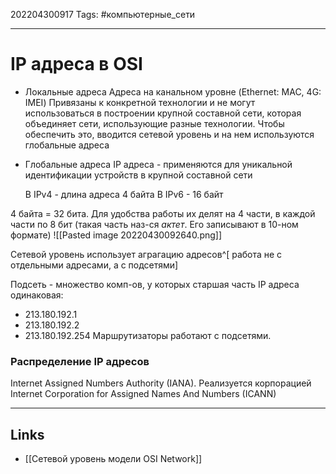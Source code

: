 202204300917
Tags: #компьютерные_сети

---

# IP адреса в OSI
- Локальные адреса
	Адреса на канальном уровне (Ethernet: MAC, 4G: IMEI)
	Привязаны к конкретной технологии и не могут использоваться в построении крупной составной сети, которая объединяет сети, использующие разные технологии. Чтобы обеспечить это, вводится сетевой уровень и на нем используются глобальные адреса
- Глобальные адреса
	IP адреса - применяются для уникальной идентификации устройств в крупной составной сети
	
	В IPv4 - длина адреса 4 байта
	В IPv6 - 16 байт

4 байта = 32 бита. Для удобства работы их делят на 4 части, в каждой части по 8 бит (такая часть наз-ся *актет*. Его записывают в 10-ном формате)
![[Pasted image 20220430092640.png]]

Сетевой уровень использует аграгацию адресов^[ работа не с отдельными адресами, а с подсетями]

Подсеть - множество комп-ов, у которых старшая часть IP адреса одинаковая:
- 213.180.192.1
- 213.180.192.2
- 213.180.192.254
Маршрутизаторы работают с подсетями. 

### Распределение IP адресов
Internet Assigned Numbers Authority (IANA). Реализуется корпорацией Internet Corporation for Assigned Names And Numbers (ICANN)

---
## Links
- [[Сетевой уровень модели OSI Network]]